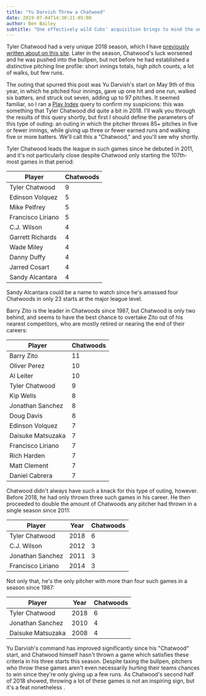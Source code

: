 ```yaml
---
title: "Yu Darvish Threw a Chatwood"
date: 2019-07-04T14:30:21-05:00
author: Ben Bailey
subtitle: "One effectively wild Cubs' acquisition brings to mind the unique season of another"
---
```


Tyler Chatwood had a very unique 2018 season, which I have [previously written about on this site](https://25thman.com/tyler-chatwood-is-a-reliever-now/). Later in the season, Chatwood's luck worsened and he was pushed into the bullpen, but not before he had established a distinctive pitching line profile: short innings totals, high pitch counts, a lot of walks, but few runs.

The outing that spurred this post was Yu Darvish's start on May 9th of this year, in which he pitched four innings, gave up one hit and one run, walked six batters, and struck out seven, adding up to 97 pitches. It seemed familiar, so I ran a [Play Index](https://www.baseball-reference.com/play-index/) query to confirm my suspicions: this was something that Tyler Chatwood did quite a bit in 2018. I'll walk you through the results of this query shortly, but first I should define the parameters of this type of outing: an outing in which the pitcher throws 85+ pitches in five or fewer innings, while giving up three or fewer earned runs and walking five or more batters. We'll call this a "Chatwood," and you'll see why shortly.

Tyler Chatwood leads the league in such games since he debuted in 2011, and it's not particularly close despite Chatwood only starting the 107th-most games in that period:

| Player            | Chatwoods |
| ----------------- | --------- |
| Tyler Chatwood    | 9         |
| Edinson Volquez   | 5         |
| Mike Pelfrey      | 5         |
| Francisco Liriano | 5         |
| C.J. Wilson       | 4         |
| Garrett Richards  | 4         |
| Wade Miley        | 4         |
| Danny Duffy       | 4         |
| Jarred Cosart     | 4         |
| Sandy Alcantara   | 4         |

Sandy Alcantara could be a name to watch since he's amassed four Chatwoods in only 23 starts at the major league level.

Barry Zito is the leader in Chatwoods since 1987, but Chatwood is only two behind, and seems to have the best chance to overtake Zito out of his nearest competitors, who are mostly retired or nearing the end of their careers:

| Player            | Chatwoods |
| ----------------- | --------- |
| Barry Zito        | 11        |
| Oliver Perez      | 10        |
| Al Leiter         | 10        |
| Tyler Chatwood    | 9         |
| Kip Wells         | 8         |
| Jonathan Sanchez  | 8         |
| Doug Davis        | 8         |
| Edinson Volquez   | 7         |
| Daisuke Matsuzaka | 7         |
| Francisco Liriano | 7         |
| Rich Harden       | 7         |
| Matt Clement      | 7         |
| Daniel Cabrera    | 7         |

Chatwood didn't always have such a knack for this type of outing, however. Before 2018, he had only thrown three such games in his career. He then proceeded to double the amount of Chatwoods any pitcher had thrown in a single season since 2011:

| Player            | Year | Chatwoods |
| ----------------- | ---- | --------- |
| Tyler Chatwood    | 2018 | 6         |
| C.J. Wilson       | 2012 | 3         |
| Jonathan Sanchez  | 2011 | 3         |
| Francisco Liriano | 2014 | 3         |

Not only that, he's the only pitcher with more than four such games in a season since 1987:

| Player            | Year | Chatwoods |
| ----------------- | ---- | --------- |
| Tyler Chatwood    | 2018 | 6         |
| Jonathan Sanchez  | 2010 | 4         |
| Daisuke Matsuzaka | 2008 | 4         |

Yu Darvish's command has improved significantly since his "Chatwood" start, and Chatwood himself hasn't thrown a game which satisfies these criteria in his three starts this season. Despite taxing the bullpen, pitchers who throw these games aren't even necessarily hurting their teams chances to win since they're only giving up a few runs. As Chatwood's second half of 2018 showed, throwing a lot of these games is not an inspiring sign, but it's a feat nonetheless .
